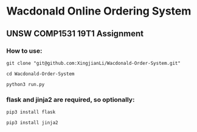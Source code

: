 # Wacdonald Online Ordering System

## UNSW COMP1531 19T1 Assignment

### How to use:

    git clone "git@github.com:XingjianLi/Wacdonald-Order-System.git" 
  
    cd Wacdonald-Order-System     
    
    python3 run.py
  
### flask and jinja2 are required, so optionally:
  
    pip3 install flask

    pip3 install jinja2
  
   
